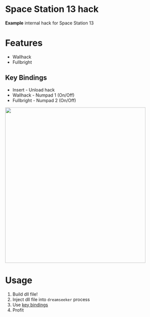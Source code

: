 # Space Station 13 hack
**Example** internal hack for Space Station 13

# Features
* Wallhack
* Fullbright

## Key Bindings
* Insert - Unload hack
* Wallhack - Numpad 1 (On/Off)
* Fullbright - Numpad 2 (On/Off)

<img src="https://user-images.githubusercontent.com/25513191/148298998-5c7ab57c-1a73-4b60-af18-637e08a6a452.gif" width="450" height="500"/>

# Usage
1) Build dll file!
2) Inject dll file into `dreamseeker` process
3) Use [key bindings](#key-bindings)
4) Profit
